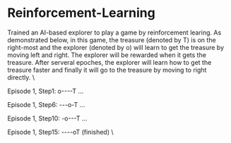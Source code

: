 # Reinforcement-Learning
 Trained an AI-based explorer to play a game by reinforcement learing. As demonstrated below, in this game, the treasure (denoted by T) is on the right-most and the explorer (denoted by o) will learn to get the treasure by moving left and right. The explorer will be rewarded when it gets the treasure. After serveral epoches, the explorer will learn how to get the treasure faster and finally it will go to the treasure by moving to right directly. \

Episode 1, Step1: o----T
...

Episode 1, Step6: ---o-T
...

Episode 1, Step10: -o---T
...

Episode 1, Step15: ----oT (finished) \
